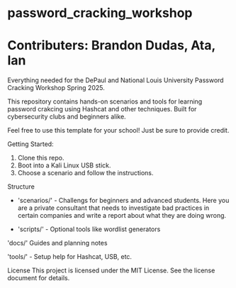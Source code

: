 # password_cracking_workshop
# Contributers: Brandon Dudas, Ata, Ian

Everything needed for the DePaul and National Louis University Password Cracking Workshop Spring 2025. 

This repository contains hands-on scenarios and tools for learning password crakcing using Hashcat and other techniques.
Built for cybersecurity clubs and beginners alike.

Feel free to use this template for your school! Just be sure to provide credit.




Getting Started:
1. Clone this repo.
2. Boot into a Kali Linux USB stick.
3. Choose a scenario and follow the instructions.


Structure
- 'scenarios/' - Challengs for beginners and advanced students. Here you are a private consultant that needs to investigate bad practices in certain companies and write a report about what they are doing wrong.

- 'scripts/' - Optional tools like wordlist generators

'docs/' Guides and planning notes

'tools/' - Setup help for Hashcat, USB, etc.

License
This project is licensed under the MIT License. See the license document for details.
